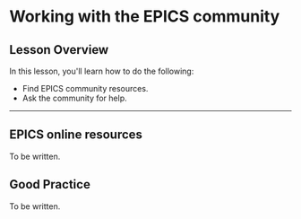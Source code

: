 # Working with the EPICS community

## Lesson Overview

In this lesson, you'll learn how to do the following:

* Find EPICS community resources.
* Ask the community for help.

---

## EPICS online resources

To be written.

## Good Practice

To be written.

<!-- fairly important part to guide collaborators; should include PV naming -->

